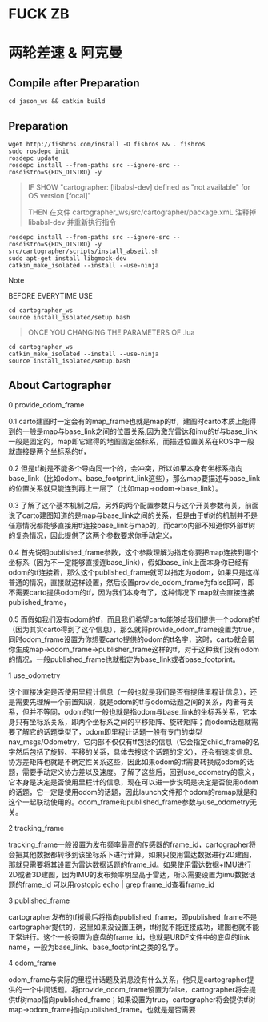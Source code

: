 # FUCK ZB
# 两轮差速 & 阿克曼

## Compile after Preparation

```
cd jason_ws && catkin build
```

## Preparation

```
wget http://fishros.com/install -O fishros && . fishros
sudo rosdepc init
rosdepc update
rosdepc install --from-paths src --ignore-src --rosdistro=${ROS_DISTRO} -y
```

> IF SHOW "cartographer: [libabsl-dev] defined as "not available" for OS version [focal]"
> 
> THEN 在文件 cartographer_ws/src/cartographer/package.xmL 注释掉 <depend>libabsl-dev</depend> 并重新执行指令

```
rosdepc install --from-paths src --ignore-src --rosdistro=${ROS_DISTRO} -y
src/cartographer/scripts/install_abseil.sh
sudo apt-get install libgmock-dev
catkin_make_isolated --install --use-ninja
```

> [!NOTE]
> BEFORE EVERYTIME USE 

```
cd cartographer_ws
source install_isolated/setup.bash
```

> ONCE YOU CHANGING THE PARAMETERS OF <name>.lua

```
cd cartographer_ws
catkin_make_isolated --install --use-ninja
source install_isolated/setup.bash
```

## About Cartographer

0 provide_odom_frame

0.1 carto建图时一定会有的map_frame也就是map的tf，建图时carto本质上能得到的一般是map与base_link之间的位置关系,因为激光雷达和imu的tf与base_link一般是固定的，map即它建得的地图固定坐标系，而描述位置关系在ROS中一般就直接是两个坐标系的tf，

0.2 但是tf树是不能多个导向同一个的，会冲突，所以如果本身有坐标系指向base_link（比如odom、base_footprint_link这些），那么map要描述与base_link的位置关系就只能连到再上一层了（比如map→odom→base_link）。

0.3 了解了这个基本机制之后，另外的两个配置参数只与这个开关参数有关，前面说了carto建图知道的是map与base_link之间的关系，但是由于tf树的机制并不是任意情况都能够直接用tf连接base_link与map的，而carto内部不知道你外部tf树的复杂情况，因此提供了这两个参数要求你手动定义，

0.4 首先说明published_frame参数，这个参数理解为指定你要把map连接到哪个坐标系（因为不一定能够直接连base_link），假如base_link上面本身你已经有odom的tf连接着，那么这个published_frame就可以指定为odom，如果只是这样普通的情况，直接就这样设置，然后设置provide_odom_frame为false即可，即不需要carto提供odom的tf，因为我们本身有了，这种情况下
map就会直接连接published_frame，

0.5 而假如我们没有odom的tf，而且我们希望carto能够给我们提供一个odom的tf（因为其实carto得到了这个信息），那么就将provide_odom_frame设置为true，同时odom_frame设置为你想要carto提供的odom的tf名字，这时，carto就会帮你生成map→odom_frame→publisher_frame这样的tf，对于这种我们没有odom的情况，一般published_frame也就指定为base_link或者base_footprint。

1 use_odometry

这个直接决定是否使用里程计信息（一般也就是我们是否有提供里程计信息），还是需要先理解一个前置知识，就是odom的tf与odom话题之间的关系，两者有关系，但并不等同，odom的tf一般也就是指odom与base_link的坐标系关系，它本身只有坐标系关系，即两个坐标系之间的平移矩阵、旋转矩阵；而odom话题就需要了解它的话题类型了，odom即里程计话题一般有专门的类型
nav_msgs/Odometry，它内部不仅仅有tf包括的信息（它会指定child_frame的名字然后包括了旋转、平移的关系，具体去搜这个话题的定义），还会有速度信息、协方差矩阵也就是不确定性关系这些，因此如果odom的tf需要转换成odom的话题，需要手动定义协方差以及速度。了解了这些后，回到use_odometry的意义，它本身是决定是否使用里程计的信息，现在可以进一步说明是决定是否使用odom的话题，它一定是使用odom的话题，因此launch文件那个odom的remap就是和这个一起联动使用的。odom_frame和published_frame参数与use_odometry无关。

2 tracking_frame

​tracking_frame一般设置为发布频率最高的传感器的frame_id，cartographer将会把其他数据都转移到该坐标系下进行计算。如果只使用雷达数据进行2D建图，那就只需要将其设置为雷达数据话题的frame_id。如果使用雷达数据+IMU进行2D或者3D建图，因为IMU的发布频率明显高于雷达，所以需要设置为imu数据话题的frame_id
可以用rostopic echo <topicname> | grep frame_id查看frame_id

3 published_frame

​cartographer发布的tf树最后将指向published_frame，即published_frame不是cartographer提供的，这里如果没设置正确，tf树就不能连接成功，建图也就不能正常进行。这个一般设置为底盘的frame_id，也就是URDF文件中的底盘的link name，一般为base_link、base_footprint之类的名字。

4 odom_frame

odom_frame与实际的里程计话题及消息没有什么关系，他只是cartographer提供的一个中间话题。将provide_odom_frame设置为false，cartographer将会提供tf树map指向published_frame；如果设置为true，cartographer将会提供tf树map->odom_frame指向published_frame。也就是是否需要
